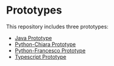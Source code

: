 # Prototypes

This repository includes three prototypes:

* [Java Prototype](./java)
* [Python-Chiara Prototype](./python-chiara)
* [Python-Francesco Prototype](./python-francesco)
* [Typescript Prototype](./typescript)